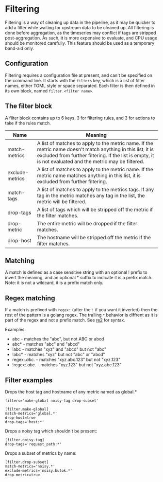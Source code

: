 # Filtering
Filtering is a way of cleaning up data in the pipeline, as it may be quicker to add a filter while waiting for upstream
data to be cleaned up.  All filtering is done before aggregation, as the timeseries may conflict if tags are stripped
post-aggregation.  As such, it is more expensive to evaluate, and CPU usage should be monitored carefully.  This feature
should be used as a temporary band-aid only.

## Configuration
Filtering requires a configuration file at present, and can't be specified on the command line.  It starts with the
`filters` key, which is a list of filter names, either TOML style or space separated.  Each filter is then defined in
its own block, named `filter.<filter name>`.

## The filter block
A filter block contains up to 6 keys.  3 for filtering rules, and 3 for actions to take if the rules match.

| Name            | Meaning
| --------------- | -------
| match-metrics   | A list of matches to apply to the metric name.  If the metric name doesn't match anything in this list, it is excluded from further filtering.  If the list is empty, it is not evaluated and the metric may be filtered.
| exclude-metrics | A list of matches to apply to the metric name.  If the metric name matches anything in this list, it is excluded from further filtering.
| match-tags      | A list of matches to apply to the metrics tags.  If any tag in the metric matches any tag in the list, the metric will be filtered.
| drop-tags       | A list of tags which will be stripped off the metric if the filter matches.
| drop-metric     | The entire metric will be dropped if the filter matches.
| drop-host       | The hostname will be stripped off the metric if the filter matches.

## Matching
A match is defined as a case sensitive string with an optional ! prefix to invert the meaning, and an optional * suffix
to indicate it is a prefix match.  Note: it is not a wildcard, it is a prefix match only.

## Regex matching
If a match is prefixed with `regex:` (after the `!` if you want it inverted) then the rest of the pattern is a golang regex. The trailing `*` behavior is diffrent as it is part of the regex and not a prefix match. See [re2](https://github.com/google/re2/wiki/Syntax) for syntax.

Examples:
- abc - matches the "abc", but not ABC or abcd
- abc* - matches "abc" and "abcd"
- !abc - matches "xyz" and "abcd" but not "abc"
- !abc* - matches "xyz" but not "abc" or "abcd"
- regex:.*abc.* - matches "xyz.abc.123" but not "xyz.123"
- !regex:.*abc.* - matches "xyz.123" but not "xyz.abc.123"

## Filter examples

Drops the host tag and hostname of any metric named as global.*
```
filters='make-global noisy-tag drop-subset'

[filter.make-global]
match-metrics='global.*'
drop-host=true
drop-tags='host:*'
```

Drops a noisy tag which shouldn't be present:
```
[filter.noisy-tag]
drop-tags='request_path:*'
```

Drops a subset of metrics by name:
```
[filter.drop-subset]
match-metrics='noisy.*'
exclude-metrics='noisy.butok.*'
drop-metric=true
```
